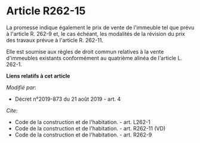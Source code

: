 # Article R262-15

La promesse indique également le prix de vente de l'immeuble tel que prévu à l'article R. 262-9 et, le cas échéant, les
modalités de la révision du prix des travaux prévue à l'article R. 262-11. 

Elle est soumise aux règles de droit commun relatives à la vente d'immeubles existants conformément au quatrième alinéa de
l'article L. 262-1.

**Liens relatifs à cet article**

_Modifié par_:

  - Décret n°2019-873 du 21 août 2019 - art. 4

_Cite_:

  - Code de la construction et de l'habitation. - art. L262-1
  - Code de la construction et de l'habitation. - art. R262-11 (VD)
  - Code de la construction et de l'habitation. - art. R262-9
